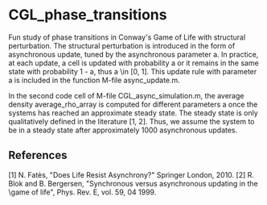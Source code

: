 # CGL_phase_transitions

Fun study of phase transitions in Conway's Game of Life with structural perturbation.
The structural perturbation is introduced in the form of asynchronous update, tuned by the asynchronous parameter a. In practice, at each update, a cell is updated with probability a or it remains in the same state with probability 1 - a, thus a \in [0, 1].
This update rule with parameter a is included in the function M-file async_update.m.

In the second code cell of M-file CGL_async_simulation.m, the average density average_rho_array is computed for different parameters a once the systems has reached an approximate
steady state. The steady state is only qualitatively defined in the literature [1, 2]. Thus, we assume the system to be in a steady state after approximately 1000 asynchronous updates.

## References
[1] N. Fatès, "Does Life Resist Asynchrony?" Springer London, 2010.
[2] R. Blok and B. Bergersen, "Synchronous versus asynchronous updating in the \game of life", Phys. Rev. E, vol. 59, 04 1999.
